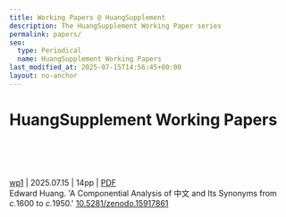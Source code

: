 ```yaml
---
title: Working Papers @ HuangSupplement
description: The HuangSupplement Working Paper series
permalink: papers/
seo:
  type: Periodical
  name: HuangSupplement Working Papers
last_modified_at: 2025-07-15T14:56:45+00:00
layout: no-anchor
---
```

# HuangSupplement Working Papers
&nbsp;  
&nbsp;  
&nbsp;  
&nbsp;  
<a id="wp1" href="https://t18d.github.io/HuangSupplement/papers/#wp1">wp1</a> | 2025.07.15 | 14pp |
[PDF](https://t18d.github.io/HuangSupplement/assets/pdf/wp1.pdf) \
Edward Huang. 'A Componential Analysis of 中文 and Its Synonyms from <em>c.</em>1600
to <em>c.</em>1950.' [10.5281/zenodo.15917861](https://doi.org/10.5281/zenodo.15917861)
